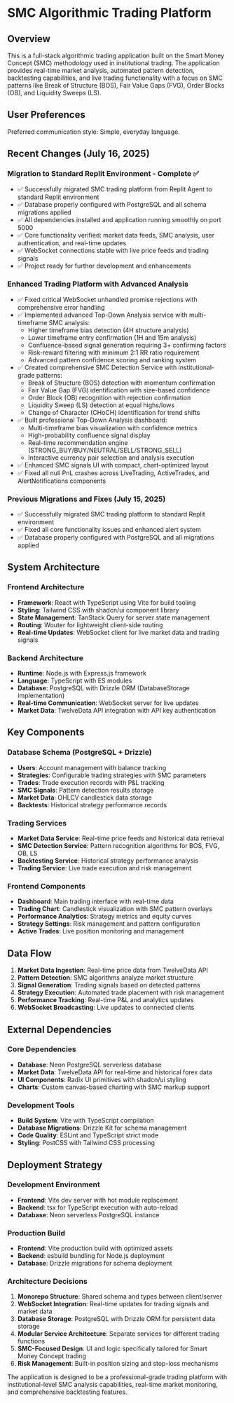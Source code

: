 # SMC Algorithmic Trading Platform

## Overview

This is a full-stack algorithmic trading application built on the Smart Money Concept (SMC) methodology used in institutional trading. The application provides real-time market analysis, automated pattern detection, backtesting capabilities, and live trading functionality with a focus on SMC patterns like Break of Structure (BOS), Fair Value Gaps (FVG), Order Blocks (OB), and Liquidity Sweeps (LS).

## User Preferences

Preferred communication style: Simple, everyday language.

## Recent Changes (July 16, 2025)

### Migration to Standard Replit Environment - Complete ✅
- ✅ Successfully migrated SMC trading platform from Replit Agent to standard Replit environment
- ✅ Database properly configured with PostgreSQL and all schema migrations applied
- ✅ All dependencies installed and application running smoothly on port 5000
- ✅ Core functionality verified: market data feeds, SMC analysis, user authentication, and real-time updates
- ✅ WebSocket connections stable with live price feeds and trading signals
- ✅ Project ready for further development and enhancements

### Enhanced Trading Platform with Advanced Analysis
- ✅ Fixed critical WebSocket unhandled promise rejections with comprehensive error handling
- ✅ Implemented advanced Top-Down Analysis service with multi-timeframe SMC analysis:
  - Higher timeframe bias detection (4H structure analysis)
  - Lower timeframe entry confirmation (1H and 15m analysis)
  - Confluence-based signal generation requiring 3+ confirming factors
  - Risk-reward filtering with minimum 2:1 RR ratio requirement
  - Advanced pattern confidence scoring and ranking system
- ✅ Created comprehensive SMC Detection Service with institutional-grade patterns:
  - Break of Structure (BOS) detection with momentum confirmation
  - Fair Value Gap (FVG) identification with size-based confidence
  - Order Block (OB) recognition with rejection confirmation
  - Liquidity Sweep (LS) detection at equal highs/lows
  - Change of Character (CHoCH) identification for trend shifts
- ✅ Built professional Top-Down Analysis dashboard:
  - Multi-timeframe bias visualization with confidence metrics
  - High-probability confluence signal display
  - Real-time recommendation engine (STRONG_BUY/BUY/NEUTRAL/SELL/STRONG_SELL)
  - Interactive currency pair selection and analysis execution
- ✅ Enhanced SMC signals UI with compact, chart-optimized layout
- ✅ Fixed all null PnL crashes across LiveTrading, ActiveTrades, and AlertNotifications components

### Previous Migrations and Fixes (July 15, 2025)
- ✅ Successfully migrated SMC trading platform to standard Replit environment
- ✅ Fixed all core functionality issues and enhanced alert system
- ✅ Database properly configured with PostgreSQL and all migrations applied

## System Architecture

### Frontend Architecture
- **Framework**: React with TypeScript using Vite for build tooling
- **Styling**: Tailwind CSS with shadcn/ui component library
- **State Management**: TanStack Query for server state management
- **Routing**: Wouter for lightweight client-side routing
- **Real-time Updates**: WebSocket client for live market data and trading signals

### Backend Architecture
- **Runtime**: Node.js with Express.js framework
- **Language**: TypeScript with ES modules
- **Database**: PostgreSQL with Drizzle ORM (DatabaseStorage implementation)
- **Real-time Communication**: WebSocket server for live updates
- **Market Data**: TwelveData API integration with API key authentication

## Key Components

### Database Schema (PostgreSQL + Drizzle)
- **Users**: Account management with balance tracking
- **Strategies**: Configurable trading strategies with SMC parameters
- **Trades**: Trade execution records with P&L tracking
- **SMC Signals**: Pattern detection results storage
- **Market Data**: OHLCV candlestick data storage
- **Backtests**: Historical strategy performance records

### Trading Services
- **Market Data Service**: Real-time price feeds and historical data retrieval
- **SMC Detection Service**: Pattern recognition algorithms for BOS, FVG, OB, LS
- **Backtesting Service**: Historical strategy performance analysis
- **Trading Service**: Live trade execution and risk management

### Frontend Components
- **Dashboard**: Main trading interface with real-time data
- **Trading Chart**: Candlestick visualization with SMC pattern overlays
- **Performance Analytics**: Strategy metrics and equity curves
- **Strategy Settings**: Risk management and pattern configuration
- **Active Trades**: Live position monitoring and management

## Data Flow

1. **Market Data Ingestion**: Real-time price data from TwelveData API
2. **Pattern Detection**: SMC algorithms analyze market structure
3. **Signal Generation**: Trading signals based on detected patterns
4. **Strategy Execution**: Automated trade placement with risk management
5. **Performance Tracking**: Real-time P&L and analytics updates
6. **WebSocket Broadcasting**: Live updates to connected clients

## External Dependencies

### Core Dependencies
- **Database**: Neon PostgreSQL serverless database
- **Market Data**: TwelveData API for real-time and historical forex data
- **UI Components**: Radix UI primitives with shadcn/ui styling
- **Charts**: Custom canvas-based charting with SMC markup support

### Development Tools
- **Build System**: Vite with TypeScript compilation
- **Database Migrations**: Drizzle Kit for schema management
- **Code Quality**: ESLint and TypeScript strict mode
- **Styling**: PostCSS with Tailwind CSS processing

## Deployment Strategy

### Development Environment
- **Frontend**: Vite dev server with hot module replacement
- **Backend**: tsx for TypeScript execution with auto-reload
- **Database**: Neon serverless PostgreSQL instance

### Production Build
- **Frontend**: Vite production build with optimized assets
- **Backend**: esbuild bundling for Node.js deployment
- **Database**: Drizzle migrations for schema deployment

### Architecture Decisions

1. **Monorepo Structure**: Shared schema and types between client/server
2. **WebSocket Integration**: Real-time updates for trading signals and market data
3. **Database Storage**: PostgreSQL with Drizzle ORM for persistent data storage
4. **Modular Service Architecture**: Separate services for different trading functions
5. **SMC-Focused Design**: UI and logic specifically tailored for Smart Money Concept trading
6. **Risk Management**: Built-in position sizing and stop-loss mechanisms

The application is designed to be a professional-grade trading platform with institutional-level SMC analysis capabilities, real-time market monitoring, and comprehensive backtesting features.